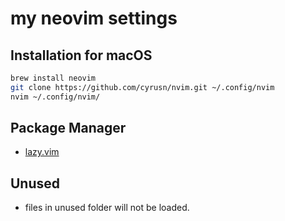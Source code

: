 # my neovim settings

## Installation for macOS

```sh
brew install neovim 
git clone https://github.com/cyrusn/nvim.git ~/.config/nvim
nvim ~/.config/nvim/
```

## Package Manager

- [lazy.vim](https://github.com/folke/lazy.nvim)

## Unused

- files in unused folder will not be loaded.
